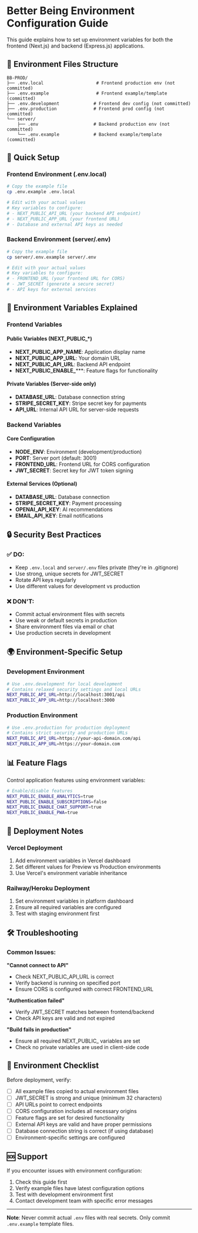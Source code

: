 # Better Being Environment Configuration Guide

This guide explains how to set up environment variables for both the frontend (Next.js) and backend (Express.js) applications.

## 📁 Environment Files Structure

```
BB-PROD/
├── .env.local                    # Frontend production env (not committed)
├── .env.example                  # Frontend example/template (committed)
├── .env.development             # Frontend dev config (not committed)  
├── .env.production              # Frontend prod config (not committed)
└── server/
    ├── .env                     # Backend production env (not committed)
    └── .env.example             # Backend example/template (committed)
```

## 🚀 Quick Setup

### Frontend Environment (.env.local)
```bash
# Copy the example file
cp .env.example .env.local

# Edit with your actual values
# Key variables to configure:
# - NEXT_PUBLIC_API_URL (your backend API endpoint)
# - NEXT_PUBLIC_APP_URL (your frontend URL)
# - Database and external API keys as needed
```

### Backend Environment (server/.env)  
```bash
# Copy the example file
cp server/.env.example server/.env

# Edit with your actual values
# Key variables to configure:
# - FRONTEND_URL (your frontend URL for CORS)
# - JWT_SECRET (generate a secure secret)
# - API keys for external services
```

## 🔧 Environment Variables Explained

### Frontend Variables

#### Public Variables (NEXT_PUBLIC_*)
- **NEXT_PUBLIC_APP_NAME**: Application display name
- **NEXT_PUBLIC_APP_URL**: Your domain URL
- **NEXT_PUBLIC_API_URL**: Backend API endpoint
- **NEXT_PUBLIC_ENABLE_*****: Feature flags for functionality

#### Private Variables (Server-side only)
- **DATABASE_URL**: Database connection string
- **STRIPE_SECRET_KEY**: Stripe secret key for payments
- **API_URL**: Internal API URL for server-side requests

### Backend Variables

#### Core Configuration
- **NODE_ENV**: Environment (development/production)
- **PORT**: Server port (default: 3001)
- **FRONTEND_URL**: Frontend URL for CORS configuration
- **JWT_SECRET**: Secret key for JWT token signing

#### External Services (Optional)
- **DATABASE_URL**: Database connection
- **STRIPE_SECRET_KEY**: Payment processing
- **OPENAI_API_KEY**: AI recommendations
- **EMAIL_API_KEY**: Email notifications

## 🔒 Security Best Practices

### ✅ DO:
- Keep `.env.local` and `server/.env` files private (they're in .gitignore)
- Use strong, unique secrets for JWT_SECRET
- Rotate API keys regularly
- Use different values for development vs production

### ❌ DON'T:
- Commit actual environment files with secrets
- Use weak or default secrets in production
- Share environment files via email or chat
- Use production secrets in development

## 🌍 Environment-Specific Setup

### Development Environment
```bash
# Use .env.development for local development
# Contains relaxed security settings and local URLs
NEXT_PUBLIC_API_URL=http://localhost:3001/api
NEXT_PUBLIC_APP_URL=http://localhost:3000
```

### Production Environment  
```bash
# Use .env.production for production deployment
# Contains strict security and production URLs
NEXT_PUBLIC_API_URL=https://your-api-domain.com/api
NEXT_PUBLIC_APP_URL=https://your-domain.com
```

## 📊 Feature Flags

Control application features using environment variables:

```bash
# Enable/disable features
NEXT_PUBLIC_ENABLE_ANALYTICS=true
NEXT_PUBLIC_ENABLE_SUBSCRIPTIONS=false
NEXT_PUBLIC_ENABLE_CHAT_SUPPORT=true
NEXT_PUBLIC_ENABLE_PWA=true
```

## 🚨 Deployment Notes

### Vercel Deployment
1. Add environment variables in Vercel dashboard
2. Set different values for Preview vs Production environments
3. Use Vercel's environment variable inheritance

### Railway/Heroku Deployment
1. Set environment variables in platform dashboard
2. Ensure all required variables are configured
3. Test with staging environment first

## 🛠 Troubleshooting

### Common Issues:

**"Cannot connect to API"**
- Check NEXT_PUBLIC_API_URL is correct
- Verify backend is running on specified port
- Ensure CORS is configured with correct FRONTEND_URL

**"Authentication failed"**  
- Verify JWT_SECRET matches between frontend/backend
- Check API keys are valid and not expired

**"Build fails in production"**
- Ensure all required NEXT_PUBLIC_ variables are set
- Check no private variables are used in client-side code

## 📝 Environment Checklist

Before deployment, verify:

- [ ] All example files copied to actual environment files
- [ ] JWT_SECRET is strong and unique (minimum 32 characters)
- [ ] API URLs point to correct endpoints
- [ ] CORS configuration includes all necessary origins  
- [ ] Feature flags are set for desired functionality
- [ ] External API keys are valid and have proper permissions
- [ ] Database connection string is correct (if using database)
- [ ] Environment-specific settings are configured

## 🆘 Support

If you encounter issues with environment configuration:
1. Check this guide first
2. Verify example files have latest configuration options
3. Test with development environment first
4. Contact development team with specific error messages

---

**Note**: Never commit actual `.env` files with real secrets. Only commit `.env.example` template files.